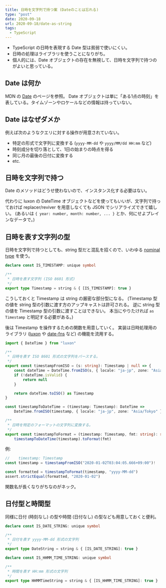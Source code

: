 ```yaml
---
title: 日時を文字列で持つ案 (Dateのことは忘れる)
type: "post"
date: 2020-09-18
url: 2020-09-18/date-as-string
tags:
  - TypeScript
---
```


- TypeScript の日時を表現する Date 型は貧弱で使いにくい。
- 日時の処理はライブラリを使うことになりがち。
- 個人的には、Date オブジェクトの存在を無視して、日時を文字列で持つのがよいと思っている。

<!--more-->

## Date は何か

MDN の [Date](https://developer.mozilla.org/ja/docs/Web/JavaScript/Reference/Global_Objects/Date) のページを参照。
Date オブジェクトは単に「ある1点の時刻」を表している。タイムゾーンやロケールなどの情報は持っていない。

## Date はなぜダメか

例えば次のようなクエリに対する操作が用意されていない。

- 特定の形式で文字列に変換する (`yyyy-MM-dd` や `yyyy/MM/dd HH:mm` など)
- 時刻成分を切り落として、1日の始まりの時点を得る
- 同じ月の最後の日付に変換する
- etc.

## 日時を文字列で持つ

Date のメソッドはどうせ使わないので、インスタンス化する必要はない。

代わりに luxon の DateTime オブジェクトなどを使ってもいいが、文字列で持っておけば replacer/reviver を用意しなくても JSON でシリアライズできて嬉しい。
(あるいは `{ year: number, month: number, ... }` とか、何にせよプレインなデータで。)

## 日時を表す文字列の型

日時を文字列で持つとしても、string 型だと混乱を招くので、いわゆる [nominal type](https://basarat.gitbook.io/typescript/main-1/nominaltyping) を使う。

```ts
declare const IS_TIMESTAMP: unique symbol

/**
 * 日時を表す文字列 (ISO 8601 形式)
 */
export type Timestamp = string & { [IS_TIMESTAMP]: true }
```

こうしておくと Timestamp は string の厳密な部分型になる。
(Timestamp 型の値を string 型の引数に渡す方のアップキャストは許可される。
逆に string 型の値を Timestamp 型の引数に渡すことはできない。
本当にやりたければ `as Timestamp` と明記する必要がある。)

後は Timestamp を操作するための関数を用意していく。
実装は日時処理用のライブラリ ([luxon](https://moment.github.io/luxon/) や [date-fns](https://date-fns.org/) など) の機能を流用する。

```ts
import { DateTime } from "luxon"

/**
 * 日時を表す ISO 8601 形式の文字列をパースする。
 */
export const timestampFromISO = (s: string): Timestamp | null => {
    const dateTime = DateTime.fromISO(s, { locale: "ja-jp", zone: "Asia/Tokyo" })
    if (!dateTime.isValid) {
        return null
    }

    return dateTime.toISO() as Timestamp
}

const timestampToDateTime = (timestamp: Timestamp): DateTime =>
    DateTime.fromISO(timestamp, { locale: "ja-jp", zone: "Asia/Tokyo" })

/**
 * 日時を特定のフォーマットの文字列に変換する。
 */
export const timestampToFormat = (timestamp: Timestamp, fmt: string): string =>
    timestampToDateTime(timestamp).toFormat(fmt)
```

例:

```ts
//    timestamp: Timestamp
const timestamp = timestampFromISO("2020-01-02T03:04:05.666+09:00")!

const formatted = timestampToFormat(timestamp, "yyyy-MM-dd")
assert.strictEqual(formatted, "2020-01-02")
```

関数名が長くなりがちなのがネック。

## 日付型と時間型

同様に日付 (時刻なし) の型や時間 (日付なし) の型なども用意しておくと便利。

```ts
declare const IS_DATE_STRING: unique symbol

/**
 * 日付を表す yyyy-MM-dd 形式の文字列
 */
export type DateString = string & { [IS_DATE_STRING]: true }
```

```ts
declare const IS_HHMM_TIME_STRING: unique symbol

/**
 * 時間を表す HH:mm 形式の文字列
 */
export type HHMMTimeString = string & { [IS_HHMM_TIME_STRING]: true }
```

